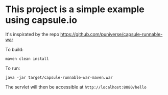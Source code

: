 
# This project is a simple example using capsule.io

It's inspirated by the repo https://github.com/puniverse/capsule-runnable-war

To build:

    maven clean install

To run:

    java -jar target/capsule-runnable-war-maven.war

The servlet will then be accessible at `http://localhost:8080/hello`
